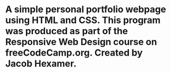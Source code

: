 # A simple personal portfolio webpage using HTML and CSS. This program was produced as part of the Responsive Web Design course on freeCodeCamp.org. Created by Jacob Hexamer.
